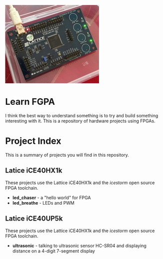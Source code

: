 ![ice40](iceblink40.jpg)

# Learn FGPA

I think the best way to understand something is to try and build something interesting with it. This is a repository of hardware projects using FPGAs.

# Project Index

This is a summary of projects you will find in this repository.

## Latice iCE40HX1k

These projects use the Lattice iCE40HX1k and the *icestorm* open source FPGA toolchain.

- **led_chaser** - a "hello world" for FPGA
- **led_breathe** - LEDs and PWM 

## Latice iCE40UP5k

These projects use the Lattice iCE40HX1k and the *icestorm* open source FPGA toolchain.

- **ultrasonic** - talking to ultrasonic sensor HC-SR04 and displaying distance on a 4-digit 7-segment display
